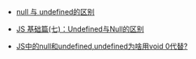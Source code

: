 - [null 与 undefined的区别](http://chenguangliang.com/blog/null%E4%B8%8Eundefined%E7%9A%84%E5%8C%BA%E5%88%AB)

- [JS 基础篇(七)：Undefined与Null的区别](https://juejin.im/post/5c66b2c4f265da2da23d183e)

- [JS中的null和undefined,undefined为啥用void 0代替?](https://juejin.im/post/5cc58a72e51d456e845b4289)